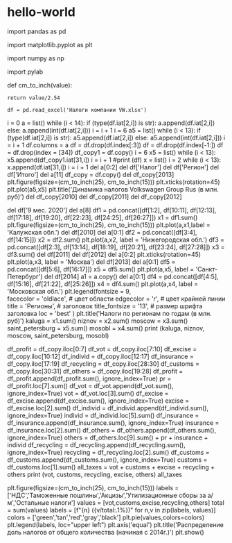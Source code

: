 # hello-world
import pandas as pd

import matplotlib.pyplot as plt

import numpy as np

import pylab

def cm_to_inch(value):

    return value/2.54

    df = pd.read_excel('Налоги компании VW.xlsx')

i = 0
a = list()
while (i < 14):
    if (type(df.iat[2,i]) is str):
        a.append(df.iat[2,i])
    else:
        a.append(int(df.iat[2,i]))
    i = i + 1
i = 6
a5 = list()
while (i < 13):
    if (type(df.iat[2,i]) is str):
        a5.append(df.iat[2,i])
    else:
        a5.append(int(df.iat[2,i]))
    i = i + 1
df.columns = a
df = df.drop(df.index[:3])
df = df.drop(df.index[-1:])
df = df.drop(index = [34])
df_copy1 = df.copy()
i = 6
x5 = list()
while (i < 13):
    x5.append(df_copy1.iat[31,i])
    i = i + 1
#print (df)
x = list()
i = 2
while (i < 13):
    x.append(df.iat[31,i])
    i = i + 1
del a[0:2]
del df['Налог']
del df['Регион']
del df['Итого']
del a[11]
df_copy = df.copy()
del df_copy[2013]
plt.figure(figsize=(cm_to_inch(25), cm_to_inch(15)))
plt.xticks(rotation=45)
plt.plot(a5,x5)
plt.title('Динамика налогов Volkswagen Group Rus (в млн. руб)')
del df_copy[2010]
del df_copy[2011]
del df_copy[2012]


del df['9 мес. 2020']
del a[8]
df1 = pd.concat([df[1:2], df[10:11], df[12:13], df[17:18], df[19:20], df[22:23], df[24:25], df[26:27]])
x1 = df1.sum() 
plt.figure(figsize=(cm_to_inch(25), cm_to_inch(15)))
plt.plot(a,x1,label = 'Калужская обл.')
del df[2010]
del a[0:1]
df2 = pd.concat([df[3:4], df[14:15]])
x2 = df2.sum()
plt.plot(a,x2, label = 'Нижегородская обл.')
df3 = pd.concat([df[2:3], df[13:14], df[18:19], df[20:21], df[23:24], df[27:28]])
x3 = df3.sum()
del df[2011]
del df[2012]
del a[0:2]
plt.xticks(rotation=45)
plt.plot(a,x3, label = 'Москва')
del df[2013]
del a[0:1]
df5 = pd.concat([df[5:6], df[16:17]])
x5 = df5.sum()
plt.plot(a,x5, label = 'Санкт-Петербург')
del df[2014]
a1 = a.copy()
del a[0:1]
df4 = pd.concat([df[4:5], df[15:16], df[21:22], df[25:26]]) 
x4 = df4.sum()
plt.plot(a,x4, label = 'Московская обл.')
plt.legend(fontsize = 9,   
           facecolor = 'oldlace',    #  цвет области
           edgecolor = 'r',    #  цвет крайней линии
           title = 'Регионы',    #  заголовок
           title_fontsize = '13',    #  размер шрифта заголовка
           loc = 'best'
         )
plt.title('Налоги по регионам по годам (в млн. руб)')
kaluga = x1.sum()
niznov = x2.sum()
moscow = x3.sum()
saint_petersburg = x5.sum()
mosobl = x4.sum()
print (kaluga, niznov, moscow, saint_petersburg, mosobl)


df_profit = df_copy.iloc[0:7]
df_vot = df_copy.iloc[7:10]
df_excise = df_copy.iloc[10:12]
df_individ = df_copy.iloc[12:17]
df_insurance = df_copy.iloc[17:19]
df_recycling = df_copy.iloc[28:30]
df_customs = df_copy.iloc[30:31]
df_others = df_copy.iloc[19:28]
df_profit = df_profit.append(df_profit.sum(), ignore_index=True)
pr = df_profit.loc[7].sum()
df_vot = df_vot.append(df_vot.sum(), ignore_index=True)
vot = df_vot.loc[3].sum()
df_excise = df_excise.append(df_excise.sum(), ignore_index=True)
excise = df_excise.loc[2].sum()
df_individ = df_individ.append(df_individ.sum(), ignore_index=True)
individ = df_individ.loc[5].sum()
df_insurance = df_insurance.append(df_insurance.sum(), ignore_index=True)
insurance = df_insurance.loc[2].sum()
df_others = df_others.append(df_others.sum(), ignore_index=True)
others = df_others.loc[9].sum() + pr + insurance + individ
df_recycling = df_recycling.append(df_recycling.sum(), ignore_index=True)
recycling = df_recycling.loc[2].sum()
df_customs = df_customs.append(df_customs.sum(), ignore_index=True)
customs = df_customs.loc[1].sum()
all_taxes = vot + customs + excise + recycling + others
print (vot, customs, recycling, excise, others)
all_taxes


plt.figure(figsize=(cm_to_inch(25), cm_to_inch(15)))
labels = ['НДС','Таможенные пошлины','Акцизы','Утилизационные сборы за а/м','Остальные налоги']
values = [vot,customs,excise,recycling,others]
total = sum(values)
labels = [f"{n} ({v/total:.1%})" for n,v in zip(labels, values)]
colors = ['green','tan','red','gray','black']
plt.pie(values,colors=colors)
plt.legend(labels, loc="upper left")
plt.axis('equal')
plt.title('Распределение доль налогов от общего количества (начиная с 2014г.)')
plt.show()
